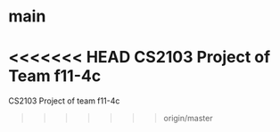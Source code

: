 # main
<<<<<<< HEAD
CS2103 Project of Team f11-4c
=======
CS2103 Project of team f11-4c
>>>>>>> origin/master
